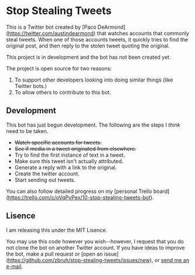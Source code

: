# Stop Stealing Tweets

This is a Twitter bot created by [Paco DeArmond]
(https://twitter.com/austindearmond) that watches accounts that
commonly steal tweets. When one of those accounts tweets, it quickly tries to
find the original post, and then reply to the stolen tweet quoting the original.

This project is in development and the bot has not been created yet.

The project is open source for two reasons:

1. To support other developers looking into doing similar things (like Twitter 
   bots.)
2. To allow others to contribute to this bot.

## Development

This bot has just begun development. The following are the steps I *think* need
to be taken.

 * ~~Watch specific accounts for tweets.~~
 * ~~See if media in a tweet originated from elsewhere.~~
 * Try to find the first instance of text in a tweet.
 * Make sure this tweet isn't actually attributed.
 * Generate a reply with a link to the original.
 * Create the twitter account.
 * Start sending out tweets.
 
You can also follow detailed progress on my [personal Trello board]
(https://trello.com/c/oVqPvPex/10-stop-stealing-tweets-bot).

## Lisence

I am releasing this under the MIT Lisence.

You may use this code however you wish--however, I request that you do not clone
the bot on another Twitter account. If you have ideas to improve the bot, make
a pull request or [open an issue]
(https://github.com/zbruh/stop-stealing-tweets/issues/new), or [send me an 
e-mail](mailto:hello@paco.audio). 